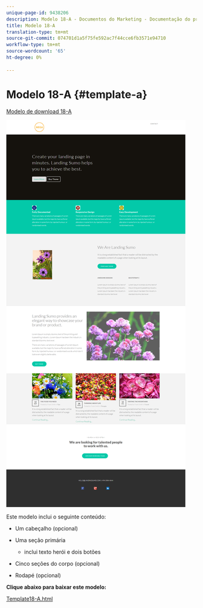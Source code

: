 ```yaml
---
unique-page-id: 9438206
description: Modelo 18-A - Documentos do Marketing - Documentação do produto
title: Modelo 18-A
translation-type: tm+mt
source-git-commit: 074701d1a5f75fe592ac7f44cce6fb3571e94710
workflow-type: tm+mt
source-wordcount: '65'
ht-degree: 0%

---
```



# Modelo 18-A {#template-a}

[Modelo de download 18-A](https://docs.marketo.com/download/attachments/9438206/template-18a.html?version=1&amp;modificationdate=1439843149000&amp;api=v2)

![](assets/image2015-8-17-17-3a57-3a23.png)

Este modelo inclui o seguinte conteúdo:

* Um cabeçalho (opcional)
* Uma seção primária

   * inclui texto herói e dois botões

* Cinco seções do corpo (opcional)
* Rodapé (opcional)

**Clique abaixo para baixar este modelo:**

[Template18-A.html](https://docs.marketo.com/download/attachments/9438206/template-18a.html?version=1&amp;modificationdate=1439843149000&amp;api=v2)
